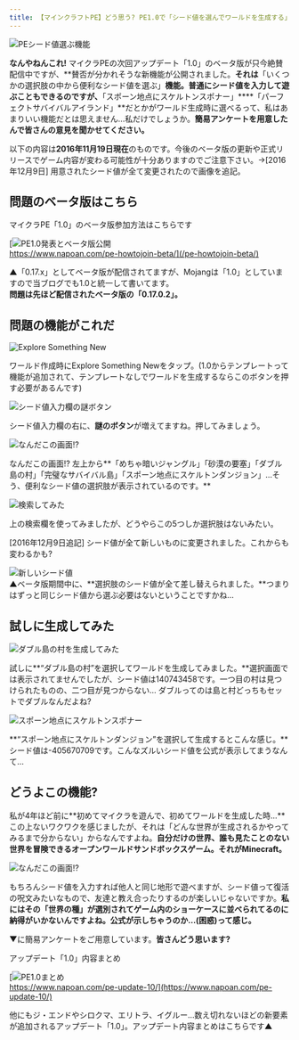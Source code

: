 ```yaml
---
title: 【マインクラフトPE】どう思う? PE1.0で「シード値を選んでワールドを生成する」機能が追加か
---
```


![PEシード値選ぶ機能](https://cdn-ak.f.st-hatena.com/images/fotolife/s/sasigume/20210208/20210208105003.png)

**なんやねんこれ!** マイクラPEの次回アップデート「1.0」のベータ版が只今絶賛配信中ですが、**賛否が分かれそうな新機能が公開されました。**それは**「いくつかの選択肢の中から便利なシード値を選ぶ」**機能。普通にシード値を入力して遊ぶこともできるのですが、**「スポーン地点にスケルトンスポナー」****「パーフェクトサバイバルアイランド」**だとかがワールド生成時に選べるって、私はあまりいい機能だとは思えません…私だけでしょうか。**簡易アンケートを用意したんで皆さんの意見を聞かせてください。**

以下の内容は**2016年11月19日現在**のものです。今後のベータ版の更新や正式リリースでゲーム内容が変わる可能性が十分ありますのでご注意下さい。→\[2016年12月9日\] 用意されたシード値が全て変更されたので画像を追記。

## 問題のベータ版はこちら

マイクラPE「1.0」のベータ版参加方法はこちらです

[![PE1.0発表とベータ版公開](https://cdn-ak.f.st-hatena.com/images/fotolife/s/sasigume/20210208/20210208102547.png)  
https://www.napoan.com/pe-howtojoin-beta/](/pe-howtojoin-beta/)

▲「0.17.x」としてベータ版が配信されてますが、Mojangは「1.0」としていますので当ブログでも1.0と統一して書いてます。  
**問題は先ほど配信されたベータ版の「0.17.0.2」。**

## 問題の機能がこれだ

![Explore Something New](https://cdn-ak.f.st-hatena.com/images/fotolife/s/sasigume/20210208/20210208122746.png)

ワールド作成時にExplore Something Newをタップ。(1.0からテンプレートって機能が追加されて、テンプレートなしでワールドを生成するならこのボタンを押す必要があるんです)

![シード値入力欄の謎ボタン](https://cdn-ak.f.st-hatena.com/images/fotolife/s/sasigume/20210208/20210208122716.png)

シード値入力欄の右に、**謎のボタン**が増えてますね。押してみましょう。

![なんだこの画面!?](https://cdn-ak.f.st-hatena.com/images/fotolife/s/sasigume/20210208/20210208112819.png)

なんだこの画面!? 左上から**「めちゃ暗いジャングル」「砂漠の要塞」「ダブル島の村」「完璧なサバイバル島」「スポーン地点にスケルトンダンジョン」…そう、便利なシード値の選択肢が表示されているのです。**

![検索してみた](https://cdn-ak.f.st-hatena.com/images/fotolife/s/sasigume/20210208/20210208112825.png)

上の検索欄を使ってみましたが、どうやらこの5つしか選択肢はないみたい。

\[2016年12月9日追記\] シード値が全て新しいものに変更されました。これからも変わるかも?

![新しいシード値](https://cdn-ak.f.st-hatena.com/images/fotolife/s/sasigume/20210208/20210208112828.png)  
▲ベータ版期間中に、**選択肢のシード値が全て差し替えられました。**つまりはずっと同じシード値から選ぶ必要はないということですかね…

## 試しに生成してみた

![ダブル島の村を生成してみた](https://cdn-ak.f.st-hatena.com/images/fotolife/s/sasigume/20210208/20210208091119.png)

試しに**“ダブル島の村”を選択してワールドを生成してみました。**選択画面では表示されてませんでしたが、シード値は140743458です。一つ目の村は見つけられたものの、二つ目が見つからない… ダブルってのは島と村どっちもセットでダブルなんだよね?

![スポーン地点にスケルトンスポナー](https://cdn-ak.f.st-hatena.com/images/fotolife/s/sasigume/20210208/20210208121450.png)

**“スポーン地点にスケルトンダンジョン”を選択して生成するとこんな感じ。**シード値は\-405670709です。こんなズルいシード値を公式が表示してまうなんて…

## どうよこの機能?

私が4年ほど前に**初めてマイクラを遊んで、初めてワールドを生成した時…**この上ないワクワクを感じましたが、それは「どんな世界が生成されるかやってみるまで分からない」からなんですよね。**自分だけの世界、誰も見たことのない世界を冒険できるオープンワールドサンドボックスゲーム。それがMinecraft。**

![なんだこの画面!?](https://cdn-ak.f.st-hatena.com/images/fotolife/s/sasigume/20210208/20210208112819.png)

もちろんシード値を入力すれば他人と同じ地形で遊べますが、シード値って復活の呪文みたいなもので、友達と教え合ったりするのが楽しいじゃないですか。**私にはその「世界の種」が選別されてゲーム内のショーケースに並べられてるのに納得がいかないんですよね。公式が示しちゃうのか…(困惑)って感じ。**

▼に簡易アンケートをご用意しています。**皆さんどう思います?**

アップデート「1.0」内容まとめ

[![PE1.0まとめ](https://cdn-ak.f.st-hatena.com/images/fotolife/s/sasigume/20210208/20210208105344.png)  
https://www.napoan.com/pe-update-10/](https://www.napoan.com/pe-update-10/)

他にもジ・エンドやシロクマ、エリトラ、イグルー…数え切れないほどの新要素が追加されるアップデート「1.0」。アップデート内容まとめはこちらです▲
